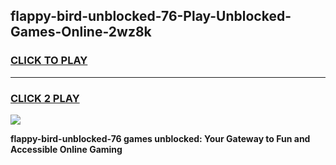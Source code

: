 
## flappy-bird-unblocked-76-Play-Unblocked-Games-Online-2wz8k
<h3>
<a href="https://premium76.site?title=flappy-bird-unblocked-76&ref=25A">CLICK TO PLAY</a></h3>
<hr>

<h3>
<a href="https://premium76.site?title=flappy-bird-unblocked-76&ref=25A">CLICK 2 PLAY</a>
  
</h3>

<a href="https://premium76.site?title=flappy-bird-unblocked-76&ref=25A"><img src="https://clearcache.store/games.png"></a>


**flappy-bird-unblocked-76 games unblocked: Your Gateway to Fun and Accessible Online Gaming**
